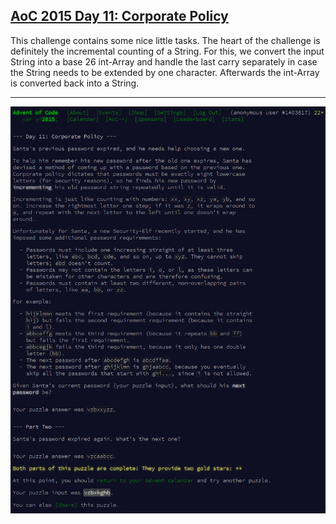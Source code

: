 ## [AoC 2015 Day 11: Corporate Policy](https://adventofcode.com/2015/day/11)

This challenge contains some nice little tasks. The heart of the challenge is definitely the incremental counting of a String. For this, we convert the input String into a base 26 int-Array and handle the last carry separately in case the String needs to be extended by one character. Afterwards the int-Array is converted back into a String.

---

![AoC 2015 Day 11](day11--Corporate_Policy.png?raw=true)
